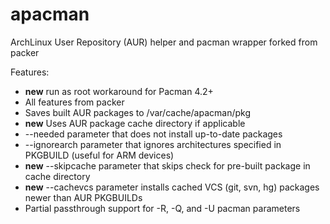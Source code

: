 apacman
==================

ArchLinux User Repository (AUR) helper and pacman wrapper forked from packer

Features:
* **new** run as root workaround for Pacman 4.2+
* All features from packer
* Saves built AUR packages to /var/cache/apacman/pkg
* **new** Uses AUR package cache directory if applicable
* --needed parameter that does not install up-to-date packages
* --ignorearch parameter that ignores architectures specified in PKGBUILD (useful for ARM devices)
* **new** --skipcache parameter that skips check for pre-built package in cache directory
* **new** --cachevcs parameter installs cached VCS (git, svn, hg) packages newer than AUR PKGBUILDs
* Partial passthrough support for -R, -Q, and -U pacman parameters
